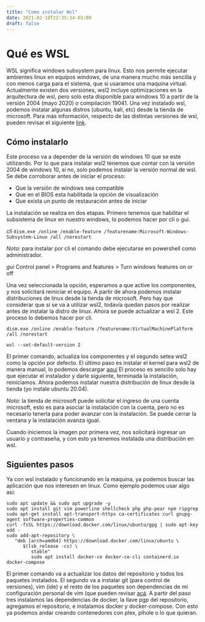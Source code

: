 ```yaml
---
title: "Como instalar Wsl"
date: 2021-02-18T22:35:14-03:00
draft: false
---
```


# Qué es WSL

WSL significa windows subsystem para linux. Esto nos permite ejecutar ambientes linux en equipos windows, de una manera mucho más sencilla y con menos carga para el sistema, que si usaramos una maquina virtual.
Actualmente existen dos versiones, wsl2 incluye optimizaciones en la arquitectura de wsl, pero solo esta disponible para windows 10 a partir de la versión 2004 (mayo 2020) o compilación 19041.
Una vez instalado wsl, podemos instalar algunas distros (ubuntu, kali, etc) desde la tienda de microsoft.
Para más información, respecto de las distintas versiones de wsl, pueden revisar el siguiente [link](https://docs.microsoft.com/es-es/windows/wsl/compare-versions).

## Cómo instalarlo

Este proceso va a depender de la versión de windows 10 que se este utilizando. Por lo que para instalar wsl2 tenemos que contar con la versión 2004 de windows 10, si no, solo podemos  instalar la versión normal de wsl.
Se debe corroborar antes de iniciar el proceso:

* Que la versión de windows sea compatible
* Que en el BIOS esta habilitada la opción de visualización
* Que exista un punto de restauración antes de iniciar

La instalación se realiza en dos etapas. Primero tenemos que habilitar el subsistema de linux en nuestro windows, lo podemos hacer por cli o gui.

*cli*
`dism.exe /online /enable-feature /featurename:Microsoft-Windows-Subsystem-Linux /all /norestart`

*Nota:* para instalar por cli el comando debe ejecutarse en powershell como administrador.

*gui*
Control panel > Programs and features > Turn windows features on or off

Una vez seleccionada la opción, esperamos a que active los componentes, y nos solicitará reiniciar el equipo.
A partir de ahora podemos instalar distribuciones de linux desde la tienda de microsoft.
Pero hay que considerar que si se va a utilizar wsl2, todavía quedan pasos por realizar antes de instalar la distro de linux.
Ahora se puede actualizar a wsl 2. Este proceso lo debemos hacer por cli.

```
dism.exe /online /enable-feature /featurename:VirtualMachinePlatform /all /norestart

wsl --set-default-version 2
```

El primer comando, actualiza los componentes y el segundo setea wsl2 como la opción por defecto.
El último paso es instalar el kernel para wsl2 de manera manual, lo podemos descargar [aquí](https://wslstorestorage.blob.core.windows.net/wslblob/wsl_update_x64.msi)
El proceso es sencillo solo hay que ejecutar el instalador y darle siguiente, terminada la instalación, reiniciamos.
Ahora podemos instalar nuestra distribución de linux desde la tienda (yo instale ubuntu 20.04).

*Nota:* la tienda de microsoft puede solicitar el ingreso de una cuenta microsoft, esto es para asociar la instalación con la cuenta, pero no es necesario tenerla para poder avanzar con la instalación. Se puede cerrar la ventana y la instalación avanza igual.

Cuando iniciemos la imagen por primera vez, nos solicitará ingresar un usuario y contraseña, y con esto ya tenemos instalada una distribución en wsl.

## Siguientes pasos

Ya con wsl instalado y funcionando en la maquina, ya podemos buscar las aplicación que nos interesen en linux.
Como ejemplo podemos usar algo así:

```
sudo apt update && sudo apt upgrade -y
sudo apt install git vim powerline shellcheck php php-pear npm ripgrep
sudo apt-get install apt-transport-https ca-certificates curl gnupg-agent software-properties-common
curl -fsSL https://download.docker.com/linux/ubuntu/gpg | sudo apt-key add -
sudo add-apt-repository \
   "deb [arch=amd64] https://download.docker.com/linux/ubuntu \
      $(lsb_release -cs) \
         stable"
         sudo apt install docker-ce docker-ce-cli containerd.io docker-compose
```

El primer comando va a actualizar los datos del repositorio y todos los paquetes instalados.
El segundo va a instalar git (para control de versiones), vim (ide) y el resto de los paquetes son dependencias de mi configuración personal de vim (que pueden revisar [acá](https://github.com/Juanito87/dotfiles).
A partir del paso tres instalamos las dependencias de docker, la llave pgp del repositorio, agregamos el repositorio, e instalamos docker y docker-compose.
Con esto ya podemos andar creando contenedores con plex, pihole o lo que quieran.
